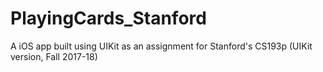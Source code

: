 # PlayingCards_Stanford
A iOS app built using UIKit as an assignment for Stanford's CS193p (UIKit version, Fall 2017-18)
